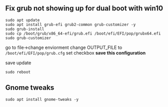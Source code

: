 
## Fix grub not showing up for dual boot with win10

```
sudo apt update
sudo apt install grub-efi grub2-common grub-customizer -y
sudo grub-install
sudo cp /boot/grub/x86_64-efi/grub.efi /boot/efi/EFI/pop/grubx64.efi
sudo grub-customizer
```

go to file->change enviorment
change OUTPUT_FILE to `/boot/efi/EFI/pop/grub.cfg`
set checkbox **save this configuration**

save update
```
sudo reboot
```

## Gnome tweaks

```
sudo apt install gnome-tweaks -y
```

